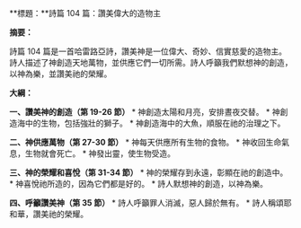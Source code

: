**標題：**詩篇 104 篇：讚美偉大的造物主

**摘要：**

詩篇 104 篇是一首哈雷路亞詩，讚美神是一位偉大、奇妙、信實慈愛的造物主。詩人描述了神創造天地萬物，並供應它們一切所需。詩人呼籲我們默想神的創造，以神為樂，並讚美祂的榮耀。

**大綱：**

**一、讚美神的創造（第 19-26 節）**
    * 神創造太陽和月亮，安排晝夜交替。
    * 神創造海中的生物，包括強壯的獅子。
    * 神創造海中的大魚，順服在祂的治理之下。

**二、神供應萬物（第 27-30 節）**
    * 神每天供應所有生物的食物。
    * 神收回生命氣息，生物就會死亡。
    * 神發出靈，使生物受造。

**三、神的榮耀和喜悅（第 31-34 節）**
    * 神的榮耀存到永遠，彰顯在祂的創造中。
    * 神喜悅祂所造的，因為它們都是好的。
    * 詩人默想神的創造，以神為樂。

**四、呼籲讚美神（第 35 節）**
    * 詩人呼籲罪人消滅，惡人歸於無有。
    * 詩人稱頌耶和華，讚美祂的榮耀。